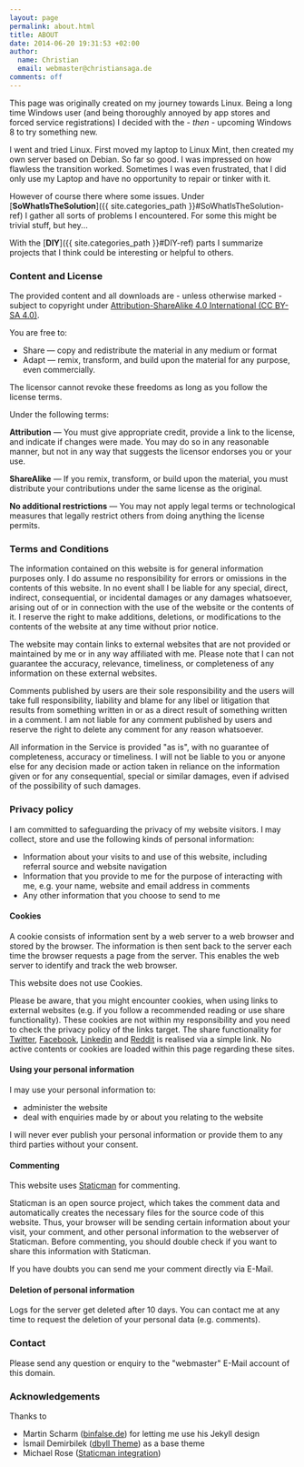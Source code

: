 ```yaml
---
layout: page
permalink: about.html
title: ABOUT
date: 2014-06-20 19:31:53 +02:00
author:
  name: Christian
  email: webmaster@christiansaga.de
comments: off
---
```


This page was originally created on my journey towards Linux. Being a long time Windows user (and being thoroughly annoyed by app stores and forced service registrations) I decided with the *- then -* upcoming Windows 8 to try something new.

I went and tried Linux. First moved my laptop to Linux Mint, then created my own server based on Debian. So far so good. I was impressed on how flawless the transition worked. Sometimes I was even frustrated, that I did only use my Laptop and have no opportunity to repair or tinker with it.

However of course there where some issues. Under [**SoWhatIsTheSolution**]({{ site.categories_path }}#SoWhatIsTheSolution-ref) I gather all sorts of problems I encountered. For some this might be trivial stuff, but hey...

With the [**DIY**]({{ site.categories_path }}#DIY-ref) parts I summarize projects that I think could be interesting or helpful to others.

### Content and License
The provided content and all downloads are - unless otherwise marked - subject to copyright under [Attribution-ShareAlike 4.0 International (CC BY-SA 4.0)](https://creativecommons.org/licenses/by-sa/4.0/legalcode).

You are free to:

* Share — copy and redistribute the material in any medium or format
* Adapt — remix, transform, and build upon the material for any purpose, even commercially.

The licensor cannot revoke these freedoms as long as you follow the license terms.

Under the following terms:

**Attribution** — You must give appropriate credit, provide a link to the license, and indicate if changes were made. You may do so in any reasonable manner, but not in any way that suggests the licensor endorses you or your use.

**ShareAlike** — If you remix, transform, or build upon the material, you must distribute your contributions under the same license as the original.

**No additional restrictions** — You may not apply legal terms or technological measures that legally restrict others from doing anything the license permits.

### Terms and Conditions
The information contained on this website is for general information purposes only.
I do assume no responsibility for errors or omissions in the contents of this website. In no event shall I be liable for any special, direct, indirect, consequential, or incidental damages or any damages whatsoever, arising out of or in connection with the use of the website or the contents of it. I reserve the right to make additions, deletions, or modifications to the contents of the website at any time without prior notice.

The website may contain links to external websites that are not provided or maintained by me or in any way affiliated with me. Please note that I can not guarantee the accuracy, relevance, timeliness, or completeness of any information on these external websites.

Comments published by users are their sole responsibility and the users will take full responsibility, liability and blame for any libel or litigation that results from something written in or as a direct result of something written in a comment. I am not liable for any comment published by users and reserve the right to delete any comment for any reason whatsoever.

All information in the Service is provided "as is", with no guarantee of completeness, accuracy or timeliness. I will not be liable to you or anyone else for any decision made or action taken in reliance on the information given or for any consequential, special or similar damages, even if advised of the possibility of such damages.

### Privacy policy
I am committed to safeguarding the privacy of my website visitors. I may collect, store and use the following kinds of personal information:

* Information about your visits to and use of this website, including referral source and website navigation
* Information that you provide to me for the purpose of interacting with me, e.g. your name, website and email address in comments
* Any other information that you choose to send to me

#### Cookies

A cookie consists of information sent by a web server to a web browser and stored by the browser. The information is then sent back to the server each time the browser requests a page from the server. This enables the web server to identify and track the web browser.

This website does not use Cookies.

Please be aware, that you might encounter cookies, when using links to external websites (e.g. if you follow a recommended reading or use share functionality). These cookies are not within my responsibility and you need to check the privacy policy of the links target.
The share functionality for [Twitter](https://www.twitter.com), [Facebook](https://www.facebook.com), [Linkedin](https://www.linkedin.com) and [Reddit](https://www.reddit.com) is realised via a simple link. No active contents or cookies are loaded within this page regarding these sites.


#### Using your personal information

I may use your personal information to:

* administer the website
* deal with enquiries made by or about you relating to the website

I will never ever publish your personal information or provide them to any third parties without your consent.

#### Commenting

This website uses [Staticman](https://staticman.net/) for commenting.

Staticman is an open source project, which takes the comment data and automatically creates the necessary files for the source code of this website. Thus, your browser will be sending certain information about your visit, your comment, and other personal information to the webserver of Staticman. Before commenting, you should double check if you want to share this information with Staticman.

If you have doubts you can send me your comment directly via E-Mail.

#### Deletion of personal information
Logs for the server get deleted after 10 days. You can contact me at any time to request the deletion of your personal data (e.g. comments).

### Contact
Please send any question or enquiry to the "webmaster" E-Mail account of this domain.

### Acknowledgements
Thanks to
* Martin Scharm ([binfalse.de](https://binfalse.de)) for letting me use his Jekyll design
* İsmail Demirbilek ([dbyll Theme](https://github.com/dbtek/dbyll)) as a base theme
* Michael Rose ([Staticman integration](https://mademistakes.com/articles/improving-jekyll-static-comments/))
